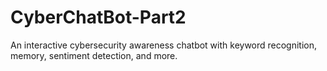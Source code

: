 # CyberChatBot-Part2
An interactive cybersecurity awareness chatbot with keyword recognition, memory, sentiment detection, and more.

